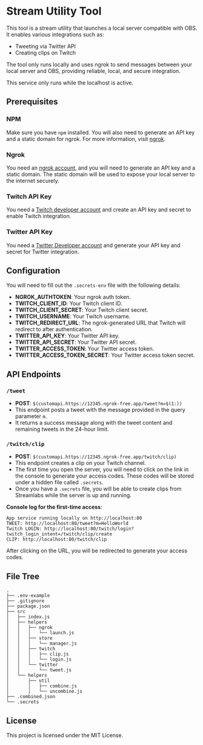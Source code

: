 
# Stream Utility Tool

This tool is a stream utility that launches a local server compatible with OBS. It enables various integrations such as:

- Tweeting via Twitter API
- Creating clips on Twitch

The tool only runs locally and uses ngrok to send messages between your local server and OBS, providing reliable, local, and secure integration.

This service only runs while the localhost is active.

## Prerequisites

### NPM

Make sure you have `npm` installed. You will also need to generate an API key and a static domain for ngrok. For more information, visit [ngrok](https://ngrok.com/).

### Ngrok

You need an [ngrok account](https://ngrok.com/), and you will need to generate an API key and a static domain. The static domain will be used to expose your local server to the internet securely.

### Twitch API Key

You need a [Twitch developer account](https://dev.twitch.tv/) and create an API key and secret to enable Twitch integration.

### Twitter API Key

You need a [Twitter Developer account](https://developer.twitter.com/en/apps) and generate your API key and secret for Twitter integration.

## Configuration

You will need to fill out the `.secrets-env` file with the following details:

- **NGROK_AUTHTOKEN**: Your ngrok auth token.
- **TWITCH_CLIENT_ID**: Your Twitch client ID.
- **TWITCH_CLIENT_SECRET**: Your Twitch client secret.
- **TWITCH_USERNAME**: Your Twitch username.
- **TWITCH_REDIRECT_URL**: The ngrok-generated URL that Twitch will redirect to after authentication.
- **TWITTER_API_KEY**: Your Twitter API key.
- **TWITTER_API_SECRET**: Your Twitter API secret.
- **TWITTER_ACCESS_TOKEN**: Your Twitter access token.
- **TWITTER_ACCESS_TOKEN_SECRET**: Your Twitter access token secret.

## API Endpoints

### `/tweet`

- **POST**: `$(customapi.https://12345.ngrok-free.app/tweet?m=$(1:))`
- This endpoint posts a tweet with the message provided in the query parameter `m`.
- It returns a success message along with the tweet content and remaining tweets in the 24-hour limit.

### `/twitch/clip`

- **POST**: `$(customapi.https://12345.ngrok-free.app/twitch/clip)`
- This endpoint creates a clip on your Twitch channel.
- The first time you open the server, you will need to click on the link in the console to generate your access codes. These codes will be stored under a hidden file called `.secrets`.
- Once you have a `.secrets` file, you will be able to create clips from Streamlabs while the server is up and running.

**Console log for the first-time access**:

```
App service running locally on http://localhost:80
TWEET: http://localhost:80/tweet?m=HelloWorld
Twitch LOGIN: http://localhost:80/twitch/login?twitch_login_intent=/twitch/clip/create
CLIP: http://localhost:80/twitch/clip
```
After clicking on the URL, you will be redirected to generate your access codes.

## File Tree

```
.
├── .env-example
├── .gitignore
├── package.json
├── src
│   ├── index.js
│   ├── helpers
│   │   ├── ngrok
│   │   │   └── launch.js
│   │   ├── store
│   │   │   └── manager.js
│   │   ├── twitch
│   │   │   ├── clip.js
│   │   │   └── login.js
│   │   └── twitter
│   │       └── tweet.js
│   └── helpers
│       ├── util
│       │   ├── combine.js
│       │   └── uncombine.js
├── .combined.json
└── .secrets
```

## License

This project is licensed under the MIT License.
